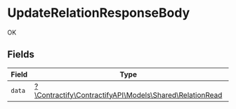 # UpdateRelationResponseBody

OK


## Fields

| Field                                                                                          | Type                                                                                           | Required                                                                                       | Description                                                                                    |
| ---------------------------------------------------------------------------------------------- | ---------------------------------------------------------------------------------------------- | ---------------------------------------------------------------------------------------------- | ---------------------------------------------------------------------------------------------- |
| `data`                                                                                         | [?\Contractify\ContractifyAPI\Models\Shared\RelationRead](../../Models/Shared/RelationRead.md) | :heavy_minus_sign:                                                                             | N/A                                                                                            |